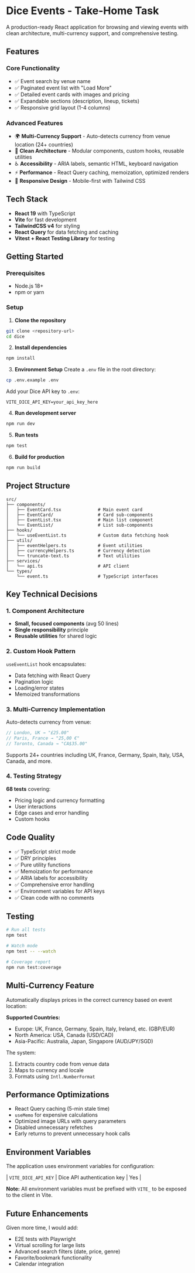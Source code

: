 # Dice Events - Take-Home Task

A production-ready React application for browsing and viewing events with clean architecture, multi-currency support, and comprehensive testing.

## Features

### Core Functionality
- ✅ Event search by venue name
- ✅ Paginated event list with "Load More"
- ✅ Detailed event cards with images and pricing
- ✅ Expandable sections (description, lineup, tickets)
- ✅ Responsive grid layout (1-4 columns)

### Advanced Features
- 🌍 **Multi-Currency Support** - Auto-detects currency from venue location (24+ countries)
- 🎨 **Clean Architecture** - Modular components, custom hooks, reusable utilities
- ♿ **Accessibility** - ARIA labels, semantic HTML, keyboard navigation
- ⚡ **Performance** - React Query caching, memoization, optimized renders
- 📱 **Responsive Design** - Mobile-first with Tailwind CSS

## Tech Stack

- **React 19** with TypeScript
- **Vite** for fast development
- **TailwindCSS v4** for styling
- **React Query** for data fetching and caching
- **Vitest + React Testing Library** for testing

## Getting Started

### Prerequisites
- Node.js 18+
- npm or yarn

### Setup

1. **Clone the repository**
```bash
git clone <repository-url>
cd dice
```

2. **Install dependencies**
```bash
npm install
```

3. **Environment Setup**
Create a `.env` file in the root directory:
```bash
cp .env.example .env
```

Add your Dice API key to `.env`:
```
VITE_DICE_API_KEY=your_api_key_here
```

4. **Run development server**
```bash
npm run dev
```

5. **Run tests**
```bash
npm test
```

6. **Build for production**
```bash
npm run build
```

## Project Structure

```
src/
├── components/
│   ├── EventCard.tsx              # Main event card
│   ├── EventCard/                 # Card sub-components
│   ├── EventList.tsx              # Main list component
│   └── EventList/                 # List sub-components
├── hooks/
│   └── useEventList.ts            # Custom data fetching hook
├── utils/
│   ├── eventHelpers.ts            # Event utilities
│   ├── currencyHelpers.ts         # Currency detection
│   └── truncate-text.ts           # Text utilities
├── services/
│   └── api.ts                     # API client
└── types/
    └── event.ts                   # TypeScript interfaces
```

## Key Technical Decisions

### 1. Component Architecture
- **Small, focused components** (avg 50 lines)
- **Single responsibility** principle
- **Reusable utilities** for shared logic

### 2. Custom Hook Pattern
`useEventList` hook encapsulates:
- Data fetching with React Query
- Pagination logic
- Loading/error states
- Memoized transformations

### 3. Multi-Currency Implementation
Auto-detects currency from venue:
```typescript
// London, UK → "£25.00"
// Paris, France → "25,00 €"
// Toronto, Canada → "CA$35.00"
```

Supports 24+ countries including UK, France, Germany, Spain, Italy, USA, Canada, and more.

### 4. Testing Strategy
**68 tests** covering:
- Pricing logic and currency formatting
- User interactions
- Edge cases and error handling
- Custom hooks

## Code Quality

- ✅ TypeScript strict mode
- ✅ DRY principles
- ✅ Pure utility functions
- ✅ Memoization for performance
- ✅ ARIA labels for accessibility
- ✅ Comprehensive error handling
- ✅ Environment variables for API keys
- ✅ Clean code with no comments

## Testing

```bash
# Run all tests
npm test

# Watch mode
npm test -- --watch

# Coverage report
npm run test:coverage
```

## Multi-Currency Feature

Automatically displays prices in the correct currency based on event location:

**Supported Countries:**
- Europe: UK, France, Germany, Spain, Italy, Ireland, etc. (GBP/EUR)
- North America: USA, Canada (USD/CAD)
- Asia-Pacific: Australia, Japan, Singapore (AUD/JPY/SGD)

The system:
1. Extracts country code from venue data
2. Maps to currency and locale
3. Formats using `Intl.NumberFormat`

## Performance Optimizations

- React Query caching (5-min stale time)
- `useMemo` for expensive calculations
- Optimized image URLs with query parameters
- Disabled unnecessary refetches
- Early returns to prevent unnecessary hook calls

## Environment Variables

The application uses environment variables for configuration:

| `VITE_DICE_API_KEY` | Dice API authentication key | Yes |

**Note:** All environment variables must be prefixed with `VITE_` to be exposed to the client in Vite.

## Future Enhancements

Given more time, I would add:
- E2E tests with Playwright
- Virtual scrolling for large lists
- Advanced search filters (date, price, genre)
- Favorite/bookmark functionality
- Calendar integration
